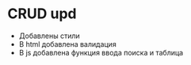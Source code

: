 # CRUD upd
- Добавлены стили
- В html добавлена валидация
- В js добавлена функция ввода поиска и таблица
